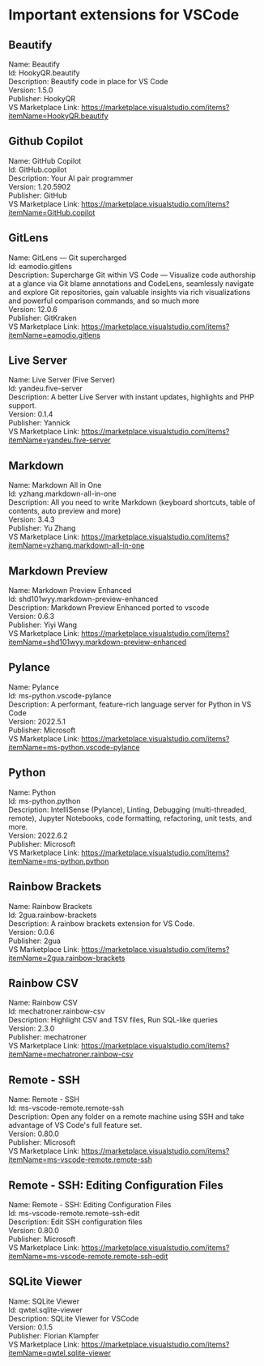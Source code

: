 # Important extensions for VSCode

## Beautify
Name: Beautify  
Id: HookyQR.beautify  
Description: Beautify code in place for VS Code  
Version: 1.5.0  
Publisher: HookyQR  
VS Marketplace Link: https://marketplace.visualstudio.com/items?itemName=HookyQR.beautify  


## Github Copilot
Name: GitHub Copilot  
Id: GitHub.copilot  
Description: Your AI pair programmer  
Version: 1.20.5902  
Publisher: GitHub  
VS Marketplace Link: https://marketplace.visualstudio.com/items?itemName=GitHub.copilot  

## GitLens
Name: GitLens — Git supercharged  
Id: eamodio.gitlens  
Description: Supercharge Git within VS Code — Visualize code authorship at a glance via Git blame annotations and CodeLens, seamlessly navigate and explore Git repositories, gain valuable insights via rich visualizations and powerful comparison commands, and so much more  
Version: 12.0.6  
Publisher: GitKraken  
VS Marketplace Link: https://marketplace.visualstudio.com/items?itemName=eamodio.gitlens  

## Live Server
Name: Live Server (Five Server)  
Id: yandeu.five-server  
Description: A better Live Server with instant updates, highlights and PHP support.  
Version: 0.1.4  
Publisher: Yannick  
VS Marketplace Link: https://marketplace.visualstudio.com/items?itemName=yandeu.five-server  

## Markdown
Name: Markdown All in One  
Id: yzhang.markdown-all-in-one  
Description: All you need to write Markdown (keyboard shortcuts, table of contents, auto preview and more)  
Version: 3.4.3  
Publisher: Yu Zhang  
VS Marketplace Link: https://marketplace.visualstudio.com/items?itemName=yzhang.markdown-all-in-one  

## Markdown Preview
Name: Markdown Preview Enhanced  
Id: shd101wyy.markdown-preview-enhanced  
Description: Markdown Preview Enhanced ported to vscode  
Version: 0.6.3  
Publisher: Yiyi Wang  
VS Marketplace Link: https://marketplace.visualstudio.com/items?itemName=shd101wyy.markdown-preview-enhanced  

## Pylance
Name: Pylance  
Id: ms-python.vscode-pylance  
Description: A performant, feature-rich language server for Python in VS Code  
Version: 2022.5.1  
Publisher: Microsoft  
VS Marketplace Link: https://marketplace.visualstudio.com/items?itemName=ms-python.vscode-pylance  

## Python
Name: Python  
Id: ms-python.python  
Description: IntelliSense (Pylance), Linting, Debugging (multi-threaded, remote), Jupyter Notebooks, code formatting, refactoring, unit tests, and more.  
Version: 2022.6.2  
Publisher: Microsoft  
VS Marketplace Link: https://marketplace.visualstudio.com/items?itemName=ms-python.python  

## Rainbow Brackets
Name: Rainbow Brackets  
Id: 2gua.rainbow-brackets  
Description: A rainbow brackets extension for VS Code.  
Version: 0.0.6  
Publisher: 2gua  
VS Marketplace Link: https://marketplace.visualstudio.com/items?itemName=2gua.rainbow-brackets  

## Rainbow CSV
Name: Rainbow CSV  
Id: mechatroner.rainbow-csv  
Description: Highlight CSV and TSV files, Run SQL-like queries  
Version: 2.3.0  
Publisher: mechatroner  
VS Marketplace Link: https://marketplace.visualstudio.com/items?itemName=mechatroner.rainbow-csv  

## Remote - SSH
Name: Remote - SSH  
Id: ms-vscode-remote.remote-ssh  
Description: Open any folder on a remote machine using SSH and take advantage of VS Code's full feature set.  
Version: 0.80.0  
Publisher: Microsoft  
VS Marketplace Link: https://marketplace.visualstudio.com/items?itemName=ms-vscode-remote.remote-ssh  

## Remote - SSH: Editing Configuration Files
Name: Remote - SSH: Editing Configuration Files  
Id: ms-vscode-remote.remote-ssh-edit  
Description: Edit SSH configuration files  
Version: 0.80.0  
Publisher: Microsoft  
VS Marketplace Link: https://marketplace.visualstudio.com/items?itemName=ms-vscode-remote.remote-ssh-edit  

## SQLite Viewer
Name: SQLite Viewer  
Id: qwtel.sqlite-viewer  
Description: SQLite Viewer for VSCode  
Version: 0.1.5  
Publisher: Florian Klampfer  
VS Marketplace Link: https://marketplace.visualstudio.com/items?itemName=qwtel.sqlite-viewer  